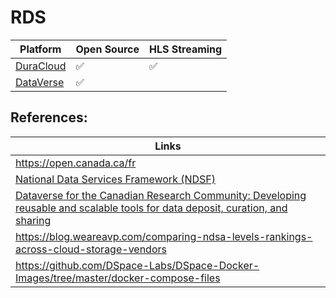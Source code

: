 # RDS


| Platform                                            | Open Source      | HLS Streaming    |
|-----------------------------------------------------|------------------|------------------|
| [DuraCloud](https://github.com/duracloud/duracloud) |:white_check_mark:|:white_check_mark:|
| [DataVerse](https://github.com/IQSS/dataverse)      |:white_check_mark:|                  |        


## References:

| Links |
|---------------------------|
| https://open.canada.ca/fr |
| [National Data Services Framework (NDSF)](https://www.rdc-drc.ca/activities/ndsf/) |
| [Dataverse for the Canadian Research Community: Developing reusable and scalable tools for data deposit, curation, and sharing](https://zenodo.org/record/2555323#.XYUObShKick) |
| https://blog.weareavp.com/comparing-ndsa-levels-rankings-across-cloud-storage-vendors |
| https://github.com/DSpace-Labs/DSpace-Docker-Images/tree/master/docker-compose-files | 
